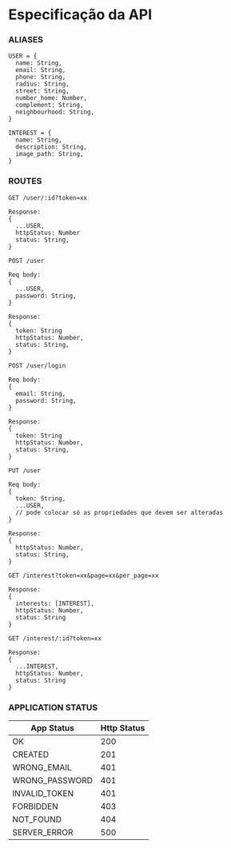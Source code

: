 # Especificação da API

### ALIASES
```
USER = {
  name: String,
  email: String,
  phone: String,
  radius: String,
  street: String,
  number_home: Number,
  complement: String,
  neighbourhood: String,
}

INTEREST = {
  name: String,
  description: String,
  image_path: String,
}
```

### ROUTES

```
GET /user/:id?token=xx

Response:
{
  ...USER,
  httpStatus: Number
  status: String,
}
```

```
POST /user

Req body:
{
  ...USER,
  password: String,
}

Response:
{
  token: String
  httpStatus: Number,
  status: String,
}
```

```
POST /user/login

Req body:
{
  email: String,
  password: String,
}

Response:
{
  token: String
  httpStatus: Number,
  status: String,
}
```

```
PUT /user

Req body:
{
  token: String,
  ...USER,
  // pode colocar só as propriedades que devem ser alteradas    
}

Response:
{
  httpStatus: Number,
  status: String,
}
```

```
GET /interest?token=xx&page=xx&per_page=xx

Response:
{
  interests: [INTEREST],
  httpStatus: Number,
  status: String
}
```

```
GET /interest/:id?token=xx

Response:
{
  ...INTEREST,
  httpStatus: Number,
  status: String
}

```

### APPLICATION STATUS

| App Status | Http Status |
|---|---|
|OK | 200 |
| CREATED | 201 |
| WRONG_EMAIL | 401 |
| WRONG_PASSWORD | 401 |
| INVALID_TOKEN | 401 |
| FORBIDDEN | 403 |
| NOT_FOUND | 404 |
| SERVER_ERROR | 500 |